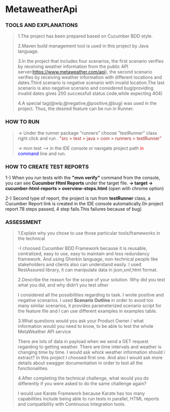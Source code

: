 # MetaweatherApi



### TOOLS AND EXPLANATIONS

>1.The project has been prepared based on Cucumber BDD style.
> 
>2.Maven build management tool is used in this project by Java language.
>
>3.In the project that includes four scenarios, the first scenario verifies by receiving weather information from the public API server(https://www.metaweather.com/api), the second scenario verifies by receiving weather information with different locations and dates.Third scenario is negative scenario with invalid location.The last scenario is also negative scenario and considered bug(providing invalid dates gives 200 successfull status code,while expecting 404)
>
>4.A special tag(@wip,@negative,@positive,@bug) was used in the project. Thus, the desired feature can be run in Runner. 

### HOW TO RUN
> -<span style="color:red;">></span> Under the runner package "runners" choose "testRunner" class right click and run . <span style="color:brown;">"src > test > java > com > runners > testRunner"</span>
> 
> -<span style="color:red;">></span> mvn test --<span style="color:red;">></span> in the IDE console or navigate project path <span style="color:red;">in</span> <span style="color:blue;">command</span> line and run.

### HOW TO CREATE TEST REPORTS
1-) When you run tests with the **"mvn verify"** command from the console, you can see **Cucumber Html Reports** under the target file. 
**-> target -> cucumber-html-reports > overview-steps.html** (open with chrome option)

2-) Second type of report, the project is run from **testRunner** class, a Cucumber Report link is created in the IDE console automatically.(In project report 78 steps passed, 4 step fails.This failures because of bug)


### ASSESSMENT
>1.Explain why you chose to use those particular tools/frameworks in the technical
> 
> -I choosed Cucumber BDD Framework because it is reusable, centralized, easy to use, easy to maintain and less redundancy framework. And using Gherkin language, non-technical people like stakeholders and clients also can understand easily. I used RestAssured library, it can manipulate data in json,xml,html format.
> 
> 2.Describe the reason for the scope of your solution. Why did you test what you did, and why didn’t you test other
> 
> I considered all the possibilities regarding to task. I wrote positive and negative scenarios.
> I used **Scenario Outline** in order to avoid too many similar scenarios, it provides parameterized scenario script for the feature file and I can use different examples in examples table.
> 
> 
> 3.What questions would you ask your Product Owner / what information would you need to know, to be able to test the whole MetaWeather API service
> 
> There are lots of data in payload when we send a GET request regarding to getting weather. There are time intervals and weather is changing time by time. I would ask whick weather information should i extract? In this project I choosed first one. And also I would ask more details about swagger documentation in order to test all the functionalities.
> 
> 
> 4.After completing the technical challenge, what would you do differently if you were asked to do the same challenge again?
>
>I would use Karate Framework because Karate has too many capabilities include being able to run tests in parallel, HTML reports and compatibility with Continuous Integration tools.






